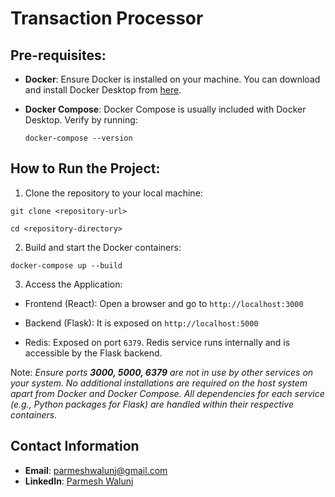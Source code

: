 # Transaction Processor

## Pre-requisites:

- **Docker**: Ensure Docker is installed on your machine. You can download and install Docker Desktop from [here](https://www.docker.com/products/docker-desktop/).
- **Docker Compose**: Docker Compose is usually included with Docker Desktop. Verify by running:
  
  `docker-compose --version`

## How to Run the Project:



1. Clone the repository to your local machine:

  `git clone <repository-url>`

  `cd <repository-directory>`

2. Build and start the Docker containers:

  `docker-compose up --build`

3. Access the Application:
  
 *  Frontend (React): Open a browser and go to `http://localhost:3000`
  
 *  Backend (Flask): It is exposed on `http://localhost:5000`

 *  Redis: Exposed on port `6379`. Redis service runs internally and is accessible by the Flask backend.


Note: *Ensure ports **3000, 5000, 6379** are not in use by other services on your system. No additional installations are required on the host system apart from Docker and Docker Compose. All dependencies for each service (e.g., Python packages for Flask) are handled within their respective containers.*

## Contact Information

- **Email**: [parmeshwalunj@gmail.com](mailto:parmeshwalunj@gmail.com)
- **LinkedIn**: [Parmesh Walunj](https://www.linkedin.com/in/pw7/)

